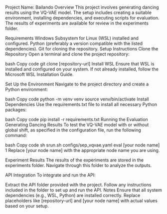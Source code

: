 Project Name: Bailando 
Overview
This project involves generating dancing results using the VQ-VAE model. The setup includes creating a suitable environment, installing dependencies, and executing scripts for evaluation. The results of experiments are available for review in the experiments folder.

Requirements
Windows Subsystem for Linux (WSL) installed and configured.
Python (preferably a version compatible with the listed dependencies).
Git for cloning the repository.
Setup Instructions
Clone the Repository
Open a terminal and clone the project repository:

bash
Copy code
git clone [repository-url]
Install WSL
Ensure that WSL is installed and configured on your system. If not already installed, follow the Microsoft WSL Installation Guide.

Set Up the Environment
Navigate to the project directory and create a Python environment:

bash
Copy code
python -m venv venv
source venv/bin/activate
Install Dependencies
Use the requirements.txt file to install all necessary Python packages:

bash
Copy code
pip install -r requirements.txt
Running the Evaluation
Generating Dancing Results
To test the VQ-VAE model with or without global shift, as specified in the configuration file, run the following command:

bash
Copy code
sh srun.sh configs/sep_vqvae.yaml eval [your node name] 1
Replace [your node name] with the appropriate node name you are using.

Experiment Results
The results of the experiments are stored in the experiments folder. Navigate through this folder to analyze the outputs.

API Integration
To integrate and run the API:

Extract the API folder provided with the project.
Follow any instructions included in the folder to set up and run the API.
Notes
Ensure that all system dependencies (e.g., WSL, Python) are installed correctly.
Replace placeholders like [repository-url] and [your node name] with actual values based on your setup.

